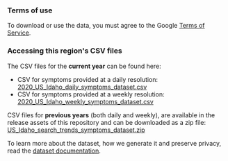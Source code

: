 ### Terms of use
To download or use the data, you must agree to the Google [Terms of Service](https://policies.google.com/terms).

### Accessing this region's CSV files
The CSV files for the **current year** can be found here:
- CSV for symptoms provided at a daily resolution: [2020_US_Idaho_daily_symptoms_dataset.csv](2020_US_Idaho_daily_symptoms_dataset.csv)
- CSV for symptoms provided at a weekly resolution: [2020_US_Idaho_weekly_symptoms_dataset.csv](2020_US_Idaho_weekly_symptoms_dataset.csv)

CSV files for **previous years** (both daily and weekly), are available in the release assets of this repository and can be downloaded as a zip file: [US_Idaho_search_trends_symptoms_dataset.zip](https://github.com/google-research/open-covid-19-data/releases/download/v0.0.2/US_Idaho_search_trends_symptoms_dataset.zip)

To learn more about the dataset, how we generate it and preserve privacy, read the [dataset documentation](../../../../README.md).